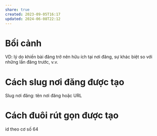 ```yaml
---
share: true
created: 2023-09-05T16:17
updated: 2024-06-08T22:12
---
```


# Bối cảnh
VD: lý do khiến bài đăng trở nên hữu ích tại nơi đăng, sự khác biệt so với những lần đăng trước, v.v.

# Cách slug nơi đăng được tạo
Slug nơi đăng: tên nơi đăng hoặc URL

# Cách đuôi rút gọn được tạo
id theo cơ số 64